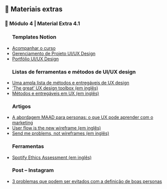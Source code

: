 <h2 dir="auto"> 🔗 Materiais extras </h2>


<h3 dir="auto"> 🔶 Módulo 4 | Material Extra 4.1 </h3>
<ul dir="auto">

<h3> Templates Notion </h3>
  <li><a href="https://www.notion.so/Bootcampinho-UI-UX-476028b04b214c419d23158f612d91af"> Acompanhar o curso </a></li>
  <li><a href="https://sheisacreative.notion.site/Nome-do-Projeto-Bootcampinho-UI-UX-29cc67452d274688b297ed51cb95ee04"> Gerenciamento de Projeto UI/UX Design </a></li>
  <li><a href="https://sheisacreative.notion.site/UI-UX-Designer-Bootcampinho-UI-UX-015ec666dd424e398492074e277b748e"> Portfólio UI/UX Design </a></li> 

<h3> Listas de ferramentas e métodos de UI/UX design </h3>
    <li><a href="https://brasil.uxdesign.cc/uma-ampla-lista-de-m%C3%A9todos-e-entreg%C3%A1veis-de-ux-design-7b83a859d234"> Uma ampla lista de métodos e entregáveis de UX design</a></li>
    <li><a href="https://uxdesign.cc/the-great-ux-design-toolbox-fc0f28d7e976"> ‘The great’ UX design toolbox (em inglês)</a></li>
    <li><a href="https://miro.com/app/board/o9J_ktZHnRA=/"> Métodos e entregáveis em UX (em inglês) </a></li>
  

<h3> Artigos </h3>
<li><a href="https://brasil.uxdesign.cc/a-abordagem-maad-para-personas-977bbcfac1af"> A abordagem MAAD para personas: o que UX pode aprender com o marketing </a></li>
<li><a href="https://uxdesign.cc/when-to-use-user-flows-guide-8b26ca9aa36a"> User flow is the new wireframe (em inglês) </a></li>
<li><a href="https://medium.com/swlh/send-me-problems-not-wireframes-fc5b4f66f081"> Send me problems, not wireframes (em inglês)</a></li>

<h3> Ferramentas </h3>
<li><a href="https://docs.google.com/document/u/0/d/1sOWZhs8zZCRoERPjFBmwYqo9K55FsZG557lOAFCqjLY/mobilebasic"> Spotify Ethics Assessment (em inglês) </a></li>

<h3> Post – Instagram </h3>
<li><a href="https://www.instagram.com/p/CP3x1tsH7L9/?utm_source=ig_embed&ig_rid=7ab4e3bd-d5ea-4f79-9ff0-c137211e0d03"> 3 problemas que podem ser evitados com a definição de boas personas </a></li>
</ul>